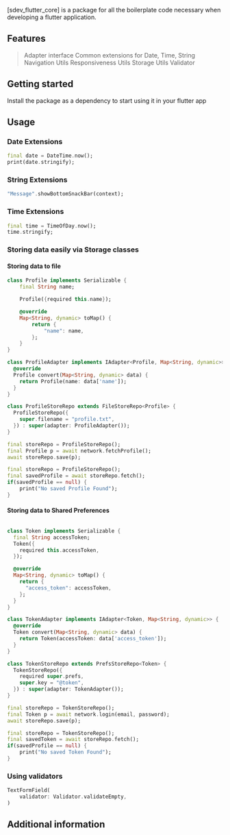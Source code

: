 [sdev_flutter_core] is a package for all the boilerplate code
necessary when developing a flutter application.

## Features

> Adapter interface
> Common extensions for Date, Time, String
> Navigation Utils
> Responsiveness Utils
> Storage Utils
> Validator

## Getting started

Install the package as a dependency to start using it in your flutter app

## Usage

### Date Extensions

```dart
final date = DateTime.now();
print(date.stringify);
```

### String Extensions

```dart
"Message".showBottomSnackBar(context);
```

### Time Extensions

```dart
final time = TimeOfDay.now();
time.stringify;
```

### Storing data easily via Storage classes

#### Storing data to file

```dart
class Profile implements Serializable {
    final String name;

    Profile({required this.name});

    @override
    Map<String, dynamic> toMap() {
        return {
            "name": name,
        };
    }
}
```

```dart
class ProfileAdapter implements IAdapter<Profile, Map<String, dynamic>> {
  @override
  Profile convert(Map<String, dynamic> data) {
    return Profile(name: data['name']);
  }
}
```

```dart
class ProfileStoreRepo extends FileStoreRepo<Profile> {
  ProfileStoreRepo({
    super.filename = "profile.txt",
  }) : super(adapter: ProfileAdapter());
}
```

```dart
final storeRepo = ProfileStoreRepo();
final Profile p = await network.fetchProfile();
await storeRepo.save(p);
```

```dart
final storeRepo = ProfileStoreRepo();
final savedProfile = await storeRepo.fetch();
if(savedProfile == null) {
    print("No saved Profile Found");
}
```

#### Storing data to Shared Preferences

```dart

class Token implements Serializable {
  final String accessToken;
  Token({
    required this.accessToken,
  });

  @override
  Map<String, dynamic> toMap() {
    return {
      "access_token": accessToken,
    };
  }
}

class TokenAdapter implements IAdapter<Token, Map<String, dynamic>> {
  @override
  Token convert(Map<String, dynamic> data) {
    return Token(accessToken: data['access_token']);
  }
}

class TokenStoreRepo extends PrefsStoreRepo<Token> {
  TokenStoreRepo({
    required super.prefs,
    super.key = "@token",
  }) : super(adapter: TokenAdapter());
}

```


```dart
final storeRepo = TokenStoreRepo();
final Token p = await network.login(email, password);
await storeRepo.save(p);
```

```dart
final storeRepo = TokenStoreRepo();
final savedToken = await storeRepo.fetch();
if(savedProfile == null) {
    print("No saved Token Found");
}
```

### Using validators

```dart
TextFormField(
    validator: Validator.validateEmpty,
)
```


## Additional information